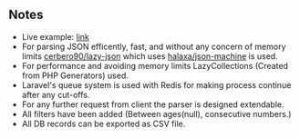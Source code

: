 ## Notes
- Live example: [link](http://209.126.8.190/)
- For parsing JSON efficently, fast, and without any concern of memory limits [cerbero90/lazy-json](https://github.com/cerbero90/lazy-json) which uses [halaxa/json-machine](https://github.com/halaxa/json-machine) is used.
- For performance and avoiding memory limits LazyCollections (Created from PHP Generators) used.
- Laravel's queue system is used with Redis for making process continue after any cut-offs.
- For any further request from client the parser is designed extendable.
- All filters have been added (Between ages(null), consecutive numbers.)
- All DB records can be exported as CSV file.